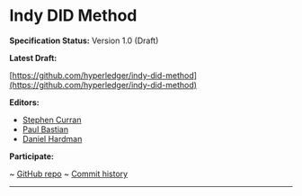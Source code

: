 Indy DID Method
==================

**Specification Status:** Version 1.0 (Draft)

**Latest Draft:**

  [https://github.com/hyperledger/indy-did-method](https://github.com/hyperledger/indy-did-method)

**Editors:**

- [Stephen Curran](https://github.com/swcurran)
- [Paul Bastian](https://github.com/paulbastian)
- [Daniel Hardman](https://github.com/dhh1128)

<!-- -->

**Participate:**

~ [GitHub repo](https://github.com/hyperledger/indy-did-method)
~ [Commit history](https://github.com/hyperledger/indy-did-method/commits/main)

------------------------------------
